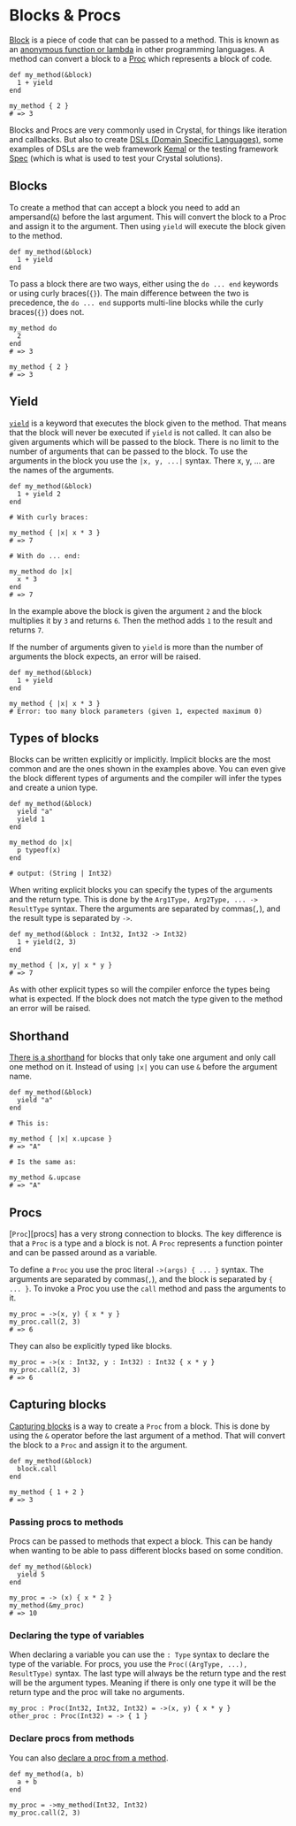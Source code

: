 # Blocks & Procs

[Block][block] is a piece of code that can be passed to a method.
This is known as an [anonymous function or lambda][anonymous function] in other programming languages.
A method can convert a block to a [Proc][proc] which represents a block of code.

```crystal
def my_method(&block)
  1 + yield
end

my_method { 2 }
# => 3
```

Blocks and Procs are very commonly used in Crystal, for things like iteration and callbacks.
But also to create [DSLs (Domain Specific Languages)][dsl], some examples of DSLs are the web framework [Kemal][kemal] or the testing framework [Spec][spec] (which is what is used to test your Crystal solutions).

## Blocks

To create a method that can accept a block you need to add an ampersand(`&`) before the last argument.
This will convert the block to a Proc and assign it to the argument.
Then using `yield` will execute the block given to the method.

```crystal
def my_method(&block)
  1 + yield
end
```

To pass a block there are two ways, either using the `do ... end` keywords or using curly braces(`{}`).
The main difference between the two is precedence, the `do ... end` supports multi-line blocks while the curly braces(`{}`) does not.

```crystal
my_method do
  2
end
# => 3

my_method { 2 }
# => 3
```

## Yield

[`yield`][yield] is a keyword that executes the block given to the method.
That means that the block will never be executed if `yield` is not called.
It can also be given arguments which will be passed to the block.
There is no limit to the number of arguments that can be passed to the block.
To use the arguments in the block you use the `|x, y, ...|` syntax.
There x, y, ... are the names of the arguments.

```crystal
def my_method(&block)
  1 + yield 2
end

# With curly braces:

my_method { |x| x * 3 }
# => 7

# With do ... end:

my_method do |x|
  x * 3
end
# => 7
```

In the example above the block is given the argument `2` and the block multiplies it by `3` and returns `6`.
Then the method adds `1` to the result and returns `7`.

If the number of arguments given to `yield` is more than the number of arguments the block expects, an error will be raised.

```crystal
def my_method(&block)
  1 + yield
end

my_method { |x| x * 3 }
# Error: too many block parameters (given 1, expected maximum 0)
```

## Types of blocks

Blocks can be written explicitly or implicitly.
Implicit blocks are the most common and are the ones shown in the examples above.
You can even give the block different types of arguments and the compiler will infer the types and create a union type.

```crystal
def my_method(&block)
  yield "a"
  yield 1
end

my_method do |x|
  p typeof(x)
end

# output: (String | Int32)
```

When writing explicit blocks you can specify the types of the arguments and the return type.
This is done by the `Arg1Type, Arg2Type, ... -> ResultType` syntax.
There the arguments are separated by commas(`,`), and the result type is separated by `->`.

```crystal
def my_method(&block : Int32, Int32 -> Int32)
  1 + yield(2, 3)
end

my_method { |x, y| x * y }
# => 7
```

As with other explicit types so will the compiler enforce the types being what is expected.
If the block does not match the type given to the method an error will be raised.

## Shorthand

[There is a shorthand][short-hand-syntax] for blocks that only take one argument and only call one method on it.
Instead of using `|x|` you can use `&` before the argument name.

```crystal
def my_method(&block)
  yield "a"
end

# This is: 

my_method { |x| x.upcase }
# => "A"

# Is the same as:

my_method &.upcase
# => "A"
```

## Procs

[`Proc`][procs] has a very strong connection to blocks.
The key difference is that a `Proc` is a type and a block is not.
A `Proc` represents a function pointer and can be passed around as a variable.

To define a `Proc` you use the proc literal `->(args) { ... }` syntax.
The arguments are separated by commas(`,`), and the block is separated by `{ ... }`.
To invoke a Proc you use the `call` method and pass the arguments to it.

```crystal
my_proc = ->(x, y) { x * y }
my_proc.call(2, 3)
# => 6
```

They can also be explicitly typed like blocks.

```crystal
my_proc = ->(x : Int32, y : Int32) : Int32 { x * y }
my_proc.call(2, 3)
# => 6
```

## Capturing blocks

[Capturing blocks][capturing-blocks] is a way to create a `Proc` from a block.
This is done by using the `&` operator before the last argument of a method.
That will convert the block to a `Proc` and assign it to the argument. 

```crystal
def my_method(&block)
  block.call
end

my_method { 1 + 2 }
# => 3
```

### Passing procs to methods

Procs can be passed to methods that expect a block.
This can be handy when wanting to be able to pass different blocks based on some condition.

```crystal
def my_method(&block)
  yield 5
end

my_proc = -> (x) { x * 2 }
my_method(&my_proc)
# => 10
```

### Declaring the type of variables

When declaring a variable you can use the `: Type` syntax to declare the type of the variable.
For procs, you use the `Proc((ArgType, ...), ResultType)` syntax.
The last type will always be the return type and the rest will be the argument types.
Meaning if there is only one type it will be the return type and the proc will take no arguments.

```crystal
my_proc : Proc(Int32, Int32, Int32) = ->(x, y) { x * y }
other_proc : Proc(Int32) = -> { 1 }
```

### Declare procs from methods

You can also [declare a proc from a method][proc-from-methods].

```crystal
def my_method(a, b)
  a + b
end

my_proc = ->my_method(Int32, Int32)
my_proc.call(2, 3)
```

[proc]: https://crystal-lang.org/reference/syntax_and_semantics/literals/proc.html
[proc-from-methods]: https://crystal-lang.org/reference/syntax_and_semantics/literals/proc.html#from-methods
[block]: https://crystal-lang.org/reference/syntax_and_semantics/blocks_and_procs.html
[yield]: https://crystal-lang.org/reference/syntax_and_semantics/blocks_and_procs.html#yield-arguments
[short-hand-syntax]: https://crystal-lang.org/reference/syntax_and_semantics/blocks_and_procs.html#short-one-parameter-syntax
[capturing-blocks]: https://crystal-lang.org/reference/syntax_and_semantics/capturing_blocks.html
[kemal]: https://kemalcr.com/
[spec]: https://crystal-lang.org/reference/guides/testing.html
[dsl]: https://en.wikipedia.org/wiki/Domain-specific_language
[anonymous function]: https://en.wikipedia.org/wiki/Anonymous_function
